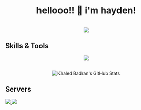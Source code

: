 <h1 align="center">hellooo!! 👋 i'm hayden!</h1>
<p align="center">
  <br>
  <img src="https://lanyard.cnrad.dev/api/478383244186746880">
</p>

## Skills & Tools
<p align="center">
    <img src="https://skillicons.dev/icons?i=discord,bots,github,js,lua,ps,&theme=dark">
    <br>
    <br>
</p>

<!-- Begin Stats Cards -->
<!-- Resources:  -->
<!-- Github & Languages Stats: https://github.com/anuraghazra/github-readme-stats --> 
<!-- Streak Stats: https://github.com/denvercoder1/github-readme-streak-stats -->
<!-- Change the value after ?username= to your GitHub username. -->
<div class="stats" align="center">

![Khaled Badran's GitHub Stats](https://github-readme-stats.vercel.app/api?username=envisiondev&hide=stars&count_private=true&show_icons=true&theme=algolia&border_radius=20)

</div>

## Servers
<div>
  <a href="https://discord.gg/uqt8Czpcqy">
     <img src="https://discord.com/api/guilds/1154636749314732063/widget.png?style=banner4">
  </a>
 <a href="https://discord.gg/RTxpRDgraU">
     <img src="https://discord.com/api/guilds/1057848985131417630/widget.png?style=banner4">
  </a>
</div>
